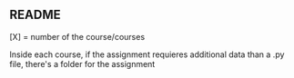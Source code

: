 ## README ##

[X] = number of the course/courses

Inside each course, if the assignment requieres additional data than a .py file, there's a folder for the assignment
